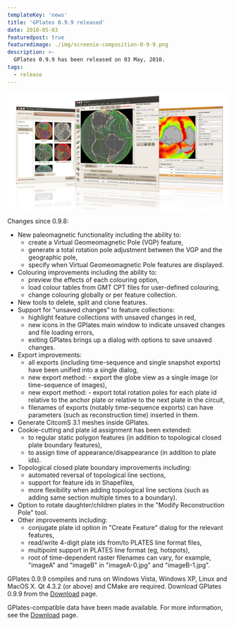 ```yaml
---
templateKey: 'news'
title: 'GPlates 0.9.9 released'
date: 2010-05-03
featuredpost: true
featuredimage: ./img/screenie-composition-0-9-9.png
description: >-
  GPlates 0.9.9 has been released on 03 May, 2010.
tags:
  - release
---
```


![GPlates 0.9.9 released](./img/screenie-composition-0-9-9.png)

Changes since 0.9.8:

* New paleomagnetic functionality including the ability to:
  * create a Virtual Geomeomagnetic Pole (VGP) feature,
  * generate a total rotation pole adjustment between the VGP and the geographic pole,
  * specify when Virtual Geomeomagnetic Pole features are displayed.
* Colouring improvements including the ability to:
  * preview the effects of each colouring option,
  * load colour tables from GMT CPT files for user-defined colouring,
  * change colouring globally or per feature collection.
* New tools to delete, split and clone features.
* Support for "unsaved changes" to feature collections:
  * highlight feature collections with unsaved changes in red,
  * new icons in the GPlates main window to indicate unsaved changes and file loading errors,
  * exiting GPlates brings up a dialog with options to save unsaved changes.
* Export improvements:
  * all exports (including time-sequence and single snapshot exports) have been unified into a single dialog,
  * new export method: - export the globe view as a single image (or time-sequence of images),
  * new export method: - export total rotation poles for each plate id relative to the anchor plate or relative to the next plate in the circuit,
  * filenames of exports (notably time-sequence exports) can have parameters (such as reconstruction time) inserted in them.
* Generate CitcomS 3.1 meshes inside GPlates.
* Cookie-cutting and plate id assignment has been extended:
  * to regular static polygon features (in addition to topological closed plate boundary features),
  * to assign time of appearance/disappearance (in addition to plate ids).
* Topological closed plate boundary improvements including:
  * automated reversal of topological line sections,
  * support for feature ids in Shapefiles,
  * more flexibility when adding topological line sections (such as adding same section multiple times to a boundary).
* Option to rotate daughter/children plates in the "Modify Reconstruction Pole" tool.
* Other improvements including:
  * conjugate plate id option in "Create Feature" dialog for the relevant features,
  * read/write 4-digit plate ids from/to PLATES line format files,
  * multipoint support in PLATES line format (eg, hotspots),
  * root of time-dependent raster filenames can vary, for example, "imageA" and "imageB" in "imageA-0.jpg" and "imageB-1.jpg".

GPlates 0.9.9 compiles and runs on Windows Vista, Windows XP, Linux and MacOS X. Qt 4.3.2 (or above) and CMake are required. Download GPlates 0.9.9 from the [Download](/download) page.

GPlates-compatible data have been made available. For more information, see the [Download](/download) page.
